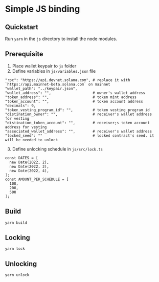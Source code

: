 # Simple JS binding

## Quickstart

Run `yarn` in the `js` directory to install the node modules.

## Prerequisite
1. Place wallet keypair to `js` folder
2. Define variables in `js/variables.json` file
```
"rpc": "https://api.devnet.solana.com", # replace it with `https://api.mainnet-beta.solana.com` on mainnet
"wallet_path": "../keypair.json",
"wallet_address": "",                   # owner's wallet address
"token_address": "",                    # token mint address
"token_account": "",                    # token account address  
"decimals": 9,
"token_vesting_program_id": "",         # token vesting program id 
"distination_owner": "",                # receiver's wallet address for vesting
"distination_token_account": "",        # receiver;s token account address for vesting
"associated_wallet_address": "",        # receiver's wallet address
"locked_seed": ""                       # locked contract's seed. it will be needed to unlock 
```

3. Define unlocking schedule in `js/src/lock.ts`
```
const DATES = [
  new Date(2022, 2),
  new Date(2022, 3),
  new Date(2022, 4),
];
const AMOUNT_PER_SCHEDULE = [
  100,
  200,
  500
];
```

## Build
```
yarn build
```

## Locking
```
yarn lock
```
## Unlocking
```
yarn unlock
```